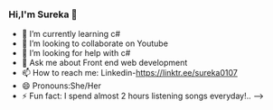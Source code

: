 ### Hi,I'm Sureka 👋
- 🌱 I’m currently learning c#
- 👯 I’m looking to collaborate on Youtube
- 🤔 I’m looking for help with c#
- 💬 Ask me about Front end web development
- 📫 How to reach me: Linkedin-https://linktr.ee/sureka0107
- 😄 Pronouns:She/Her
- ⚡ Fun fact: I spend almost 2 hours listening songs everyday!..
-->
